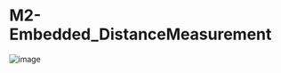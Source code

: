 # M2-Embedded_DistanceMeasurement
![image](https://user-images.githubusercontent.com/94234015/154984544-a1496757-06fc-4434-b5f4-b18ca8145d46.png)

